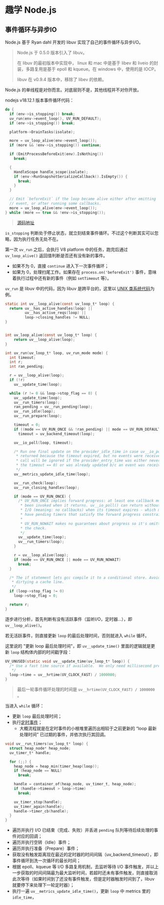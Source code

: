 # 趣学 Node.js

## 事件循环与异步IO

Node.js 基于 Ryan dahl 开发的 libuv 实现了自己的事件循环与异步I/O。

> Node.js 于 0.5.0 版本引入了 libuv。
>
> 在 libuv 的最初版本中实现中， linux 和 mac 中是基于 libev 和 liveio 的封装，多路复用是基于 epoll 和 kqueue。在 windows 中，使用的是 IOCP。
>
> libuv 在 v0.9.4 版本中，移除了 libev 的依赖。

Node.js 的单线程是对你而言。对底层则不是，其他线程并不对你开放。

nodejs v18.12.1 版本事件循环代码：

```c++
do {
  if (env->is_stopping()) break;
  uv_run(env->event_loop(), UV_RUN_DEFAULT);
  if (env->is_stopping()) break;

  platform->DrainTasks(isolate);

  more = uv_loop_alive(env->event_loop());
  if (more && !env->is_stopping()) continue;

  if (EmitProcessBeforeExit(env).IsNothing())
    break;

  {
    HandleScope handle_scope(isolate);
    if (env->RunSnapshotSerializeCallback().IsEmpty()) {
      break;
    }
  }

  // Emit `beforeExit` if the loop became alive either after emitting
  // event, or after running some callbacks.
  more = uv_loop_alive(env->event_loop());
} while (more == true && !env->is_stopping());
```

> [源码地址](https://github.com/nodejs/node/blob/v18.12.1/src/api/embed_helpers.cc#L35)

`is_stopping` 判断处于停止状态，就立刻结束事件循环。不过这个判断其实可以忽略，因为执行任务无处不在。

第一次 `uv_run` 之后，会执行 V8 platform 中的任务，跑完后通过 `uv_loop_alive()` 返回值判断是否还有没有新的事件。

* 如果不为 0，直接 `continue` 进入下一次事件循环；
* 如果为 0，处理扫尾工作。如果存在 `process.on('beforeExit')` 事件，意味着执行过程中还有新的事件（例如 `setTimeout` 等）。

`uv_run` 是 libuv 中的代码，因为 libuv 是跨平台的，这里以 [UNIX 类系统代码](https://github.com/nodejs/node/blob/v18.12.1/deps/uv/src/unix/core.c#L369-L426)为例。

```c
static int uv__loop_alive(const uv_loop_t* loop) {
  return uv__has_active_handles(loop) ||
         uv__has_active_reqs(loop) ||
         loop->closing_handles != NULL;
}


int uv_loop_alive(const uv_loop_t* loop) {
    return uv__loop_alive(loop);
}
```

```c
int uv_run(uv_loop_t* loop, uv_run_mode mode) {
  int timeout;
  int r;
  int ran_pending;

  r = uv__loop_alive(loop);
  if (!r)
    uv__update_time(loop);

  while (r != 0 && loop->stop_flag == 0) {
    uv__update_time(loop);
    uv__run_timers(loop);
    ran_pending = uv__run_pending(loop);
    uv__run_idle(loop);
    uv__run_prepare(loop);

    timeout = 0;
    if ((mode == UV_RUN_ONCE && !ran_pending) || mode == UV_RUN_DEFAULT)
      timeout = uv_backend_timeout(loop);

    uv__io_poll(loop, timeout);

    /* Run one final update on the provider_idle_time in case uv__io_poll
     * returned because the timeout expired, but no events were received. This
     * call will be ignored if the provider_entry_time was either never set (if
     * the timeout == 0) or was already updated b/c an event was received.
     */
    uv__metrics_update_idle_time(loop);

    uv__run_check(loop);
    uv__run_closing_handles(loop);

    if (mode == UV_RUN_ONCE) {
      /* UV_RUN_ONCE implies forward progress: at least one callback must have
       * been invoked when it returns. uv__io_poll() can return without doing
       * I/O (meaning: no callbacks) when its timeout expires - which means we
       * have pending timers that satisfy the forward progress constraint.
       *
       * UV_RUN_NOWAIT makes no guarantees about progress so it's omitted from
       * the check.
       */
      uv__update_time(loop);
      uv__run_timers(loop);
    }

    r = uv__loop_alive(loop);
    if (mode == UV_RUN_ONCE || mode == UV_RUN_NOWAIT)
      break;
  }

  /* The if statement lets gcc compile it to a conditional store. Avoids
   * dirtying a cache line.
   */
  if (loop->stop_flag != 0)
    loop->stop_flag = 0;

  return r;
}
```

逐步进行分析，首先判断有没有活跃事件（监听I/O，定时器...），即 `uv__loop_alive()`。

若无活跃事件，则直接更新 `loop` 的最后处理时间，否则就进入 `while` 循环。

这里说的 "更新 loop 最后处理时间"，即 `uv__update_time()` 里面的逻辑就是更新 `loop` 结构体内部的时间戳字段：

```c
UV_UNUSED(static void uv__update_time(uv_loop_t* loop)) {
  /* Use a fast time source if available.  We only need millisecond precision.
   */
  loop->time = uv__hrtime(UV_CLOCK_FAST) / 1000000;
}
```

> 最后一轮事件循环处理的时间是 `uv__hrtime(UV_CLOCK_FAST) / 1000000` 。

当进入 `while` 循环：

* 更新 `loop` 最后处理时间；
* 执行[定时事件](https://github.com/nodejs/node/blob/v18.12.1/deps/uv/src/timer.c#L163-L180)；
  * 大概流程就是在定时事件的小根堆里遍历出相较于之前更新的 “loop 最新处理时间” 已过期的事件，并依次执行其回调。

```c
void uv__run_timers(uv_loop_t* loop) {
  struct heap_node* heap_node;
  uv_timer_t* handle;

  for (;;) {
    heap_node = heap_min(timer_heap(loop));
    if (heap_node == NULL)
      break;

    handle = container_of(heap_node, uv_timer_t, heap_node);
    if (handle->timeout > loop->time)
      break;

    uv_timer_stop(handle);
    uv_timer_again(handle);
    handle->timer_cb(handle);
  }
}
```

* 遍历并执行 I/O 已结束（完成、失败）并丢进 `pending` 队列等待后续处理的事件对应的回调；
* 遍历并执行空转（Idle）事件；
* 遍历并执行准备（Prepare）事件；
* 获取没有触发距离现在最近的定时器的时间间隔（uv_backend_timeout），即事件循环到洗一次循环的最长时间；
* 根据 epoll、kqueue 等 I/O 多路复用机制，去监听等待 I/O 事件触发，并以上一步获取的时间间隔最为最大监听时间，若超时还未有事件触发，则直接取消此次等待（如果时间到了还没有事件触发，但是定时器触发时间到了，libuv 就要停下来处理下一轮定时器）；
* 执行一遍 `uv__metrics_update_idle_time()`，更新 `loop` 中 metrics 里的 `idle_time`，
